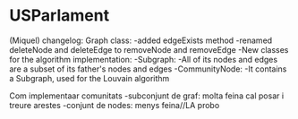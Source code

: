 # USParlament
(Miquel) changelog:
    Graph class:
        -added edgeExists method
        -renamed deleteNode and deleteEdge to removeNode and removeEdge
    -New classes for the algorithm implementation:
        -Subgraph:
            -All of its nodes and edges are a subset of its father's nodes and edges
        -CommunityNode:
            -It contains a Subgraph, used for the Louvain algorithm




Com implementaar comunitats
    -subconjunt de graf: molta feina cal posar i treure arestes
    -conjunt de nodes: menys feina//LA probo

